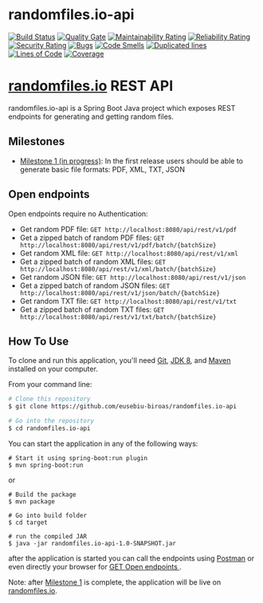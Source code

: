 # randomfiles.io-api
[![Build Status](https://travis-ci.org/eusebiu-biroas/randomfiles.io-api.svg?branch=master)](https://travis-ci.org/eusebiu-biroas/randomfiles.io-api) [![Quality Gate](https://sonarcloud.io/api/project_badges/measure?project=randomfiles.io%3Arandomfiles.io-api&metric=alert_status)](https://sonarcloud.io/dashboard?id=randomfiles.io%3Arandomfiles.io-api) [![Maintainability Rating](https://sonarcloud.io/api/project_badges/measure?project=randomfiles.io%3Arandomfiles.io-api&metric=sqale_rating)](https://sonarcloud.io/dashboard?id=randomfiles.io%3Arandomfiles.io-api) [![Reliability Rating](https://sonarcloud.io/api/project_badges/measure?project=randomfiles.io%3Arandomfiles.io-api&metric=reliability_rating)](https://sonarcloud.io/dashboard?id=randomfiles.io%3Arandomfiles.io-api) [![Security Rating](https://sonarcloud.io/api/project_badges/measure?project=randomfiles.io%3Arandomfiles.io-api&metric=security_rating)](https://sonarcloud.io/dashboard?id=randomfiles.io%3Arandomfiles.io-api) [![Bugs](https://sonarcloud.io/api/project_badges/measure?project=randomfiles.io%3Arandomfiles.io-api&metric=bugs)](https://sonarcloud.io/dashboard?id=randomfiles.io%3Arandomfiles.io-api) [![Code Smells](https://sonarcloud.io/api/project_badges/measure?project=randomfiles.io%3Arandomfiles.io-api&metric=code_smells
)](https://sonarcloud.io/dashboard?id=randomfiles.io%3Arandomfiles.io-api) [![Duplicated lines](https://sonarcloud.io/api/project_badges/measure?project=randomfiles.io%3Arandomfiles.io-api&metric=duplicated_lines_density
)](https://sonarcloud.io/dashboard?id=randomfiles.io%3Arandomfiles.io-api) [![Lines of Code](https://sonarcloud.io/api/project_badges/measure?project=randomfiles.io%3Arandomfiles.io-api&metric=ncloc
)](https://sonarcloud.io/dashboard?id=randomfiles.io%3Arandomfiles.io-api) [![Coverage](https://sonarcloud.io/api/project_badges/measure?project=randomfiles.io%3Arandomfiles.io-api&metric=coverage
)](https://sonarcloud.io/dashboard?id=randomfiles.io%3Arandomfiles.io-api) 

# [randomfiles.io](http://randomfiles.io) REST API

randomfiles.io-api is a Spring Boot Java project which exposes REST endpoints for generating and getting random files.

## Milestones

- [Milestone 1 (in progress)](https://github.com/eusebiu-biroas/randomfiles.io-api/milestone/1): In the first release
 users should be able to generate basic file formats: PDF, XML, TXT, JSON
                                                                                   
## Open endpoints

Open endpoints require no Authentication:
* Get random PDF file: `GET http://localhost:8080/api/rest/v1/pdf`
* Get a zipped batch of random PDF files: `GET http://localhost:8080/api/rest/v1/pdf/batch/{batchSize}`
* Get random XML file: `GET http://localhost:8080/api/rest/v1/xml`
* Get a zipped batch of random XML files: `GET http://localhost:8080/api/rest/v1/xml/batch/{batchSize}`
* Get random JSON file: `GET http://localhost:8080/api/rest/v1/json`
* Get a zipped batch of random JSON files: `GET http://localhost:8080/api/rest/v1/json/batch/{batchSize}`
* Get random TXT file: `GET http://localhost:8080/api/rest/v1/txt`
* Get a zipped batch of random TXT files: `GET http://localhost:8080/api/rest/v1/txt/batch/{batchSize}`

## How To Use

To clone and run this application, you'll need [Git](https://git-scm.com), 
[JDK 8](http://www.oracle.com/technetwork/java/javase/downloads/jdk8-downloads-2133151.html),
 and [Maven](https://maven.apache.org/download.cgi) installed on your computer. 

From your command line:

```bash
# Clone this repository
$ git clone https://github.com/eusebiu-biroas/randomfiles.io-api

# Go into the repository
$ cd randomfiles.io-api
```

You can start the application in any of the following ways:


```
# Start it using spring-boot:run plugin
$ mvn spring-boot:run
```

or

```
# Build the package
$ mvn package

# Go into build folder
$ cd target

# run the compiled JAR
$ java -jar randomfiles.io-api-1.0-SNAPSHOT.jar
```
after the application is started you can call the endpoints using [Postman](https://www.getpostman.com) or even
directly your browser for [GET Open endpoints ](#open-endpoints).  

Note: after [Milestone 1](https://github.com/eusebiu-biroas/randomfiles.io-api/milestone/1) is complete, the application
will be live on [randomfiles.io](http://randomfiles.io).
